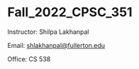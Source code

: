 # Fall_2022_CPSC_351

Instructor: Shilpa Lakhanpal

Email: shlakhanpal@fullerton.edu

Office: CS 538 

